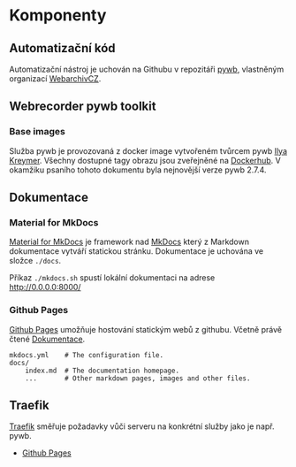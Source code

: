 # Komponenty

## Automatizační kód

Automatizační nástroj je uchován na Githubu v repozitáři [pywb](https://github.com/WebarchivCZ/pywb), vlastněným organizací [WebarchivCZ](https://github.com/WebarchivCZ).

## Webrecorder pywb toolkit

### Base images

Služba pywb je provozovaná z docker image vytvořeném tvůrcem pywb [Ilya Kreymer](https://github.com/ikreymer). Všechny dostupné tagy obrazu jsou zveřejněné na [Dockerhub](https://hub.docker.com/r/webrecorder/pywb/tags). V okamžiku psaního tohoto dokumentu byla nejnovější verze pywb 2.7.4.

## Dokumentace

### Material for MkDocs

[Material for MkDocs](https://squidfunk.github.io/mkdocs-material/) je framework nad [MkDocs](https://www.mkdocs.org) který z Markdown dokumentace vytváří statickou stránku. Dokumentace je uchována ve složce
`./docs`.

Příkaz `./mkdocs.sh` spustí lokální dokumentaci na adrese http://0.0.0.0:8000/

### Github Pages

[Github Pages](https://pages.github.com/) umožňuje hostování statickým webů z githubu. Včetně právě čtené [Dokumentace](https://webarchivcz.github.io/pywb/).

    mkdocs.yml    # The configuration file.
    docs/
        index.md  # The documentation homepage.
        ...       # Other markdown pages, images and other files.

## Traefik

[Traefik](https://doc.traefik.io/traefik/) směřuje požadavky vůči serveru na konkrétní služby jako je např. pywb.

- [Github Pages](https://pages.github.com/)
